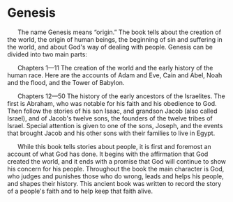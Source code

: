 # Genesis

&nbsp;&nbsp;&nbsp;&nbsp;&nbsp;&nbsp;The name Genesis means “origin.” The book tells about the creation of the world, the origin of human beings, the beginning of sin and suffering in the world, and about God's way of dealing with people. Genesis can be divided into two main parts:

&nbsp;&nbsp;&nbsp;&nbsp;&nbsp;&nbsp;Chapters 1—11 The creation of the world and the early history of the human race. Here are the accounts of Adam and Eve, Cain and Abel, Noah and the flood, and the Tower of Babylon.

&nbsp;&nbsp;&nbsp;&nbsp;&nbsp;&nbsp;Chapters 12—50 The history of the early ancestors of the Israelites. The first is Abraham, who was notable for his faith and his obedience to God. Then follow the stories of his son Isaac, and grandson Jacob (also called Israel), and of Jacob's twelve sons, the founders of the twelve tribes of Israel. Special attention is given to one of the sons, Joseph, and the events that brought Jacob and his other sons with their families to live in Egypt.

&nbsp;&nbsp;&nbsp;&nbsp;&nbsp;&nbsp;While this book tells stories about people, it is first and foremost an account of what God has done. It begins with the affirmation that God created the world, and it ends with a promise that God will continue to show his concern for his people. Throughout the book the main character is God, who judges and punishes those who do wrong, leads and helps his people, and shapes their history. This ancient book was written to record the story of a people's faith and to help keep that faith alive.